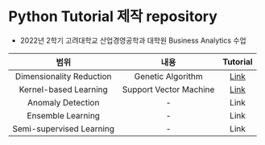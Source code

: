 # Python Tutorial 제작 repository
*  2022년 2학기 고려대학교 산업경영공학과 대학원 Business Analytics 수업

|범위|내용|Tutorial|
|:------:|:---:|:---:|
|Dimensionality Reduction|Genetic Algorithm|[Link](https://github.com/sjeena0722/Business_Analytics/tree/main/01.%20Dimensionality%20Reduction/Genetic%20Algorithm)|
|Kernel-based Learning|Support Vector Machine|[Link](https://github.com/sjeena0722/Business_Analytics/blob/main/02.%20Kernel-based%20Learning/02_SVM.ipynb)|
|Anomaly Detection|-|Link|
|Ensemble Learning|-|Link|
|Semi-supervised Learning|-|Link|
